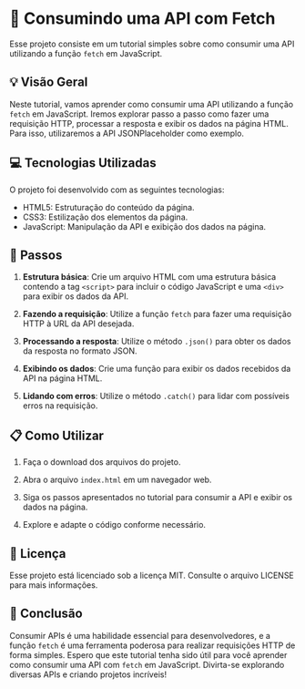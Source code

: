 # :rocket: Consumindo uma API com Fetch

Esse projeto consiste em um tutorial simples sobre como consumir uma API utilizando a função `fetch` em JavaScript.

## :bulb: Visão Geral

Neste tutorial, vamos aprender como consumir uma API utilizando a função `fetch` em JavaScript. Iremos explorar passo a passo como fazer uma requisição HTTP, processar a resposta e exibir os dados na página HTML. Para isso, utilizaremos a API JSONPlaceholder como exemplo.

## :computer: Tecnologias Utilizadas

O projeto foi desenvolvido com as seguintes tecnologias:

- HTML5: Estruturação do conteúdo da página.
- CSS3: Estilização dos elementos da página.
- JavaScript: Manipulação da API e exibição dos dados na página.

## :rocket: Passos

1. **Estrutura básica**: Crie um arquivo HTML com uma estrutura básica contendo a tag `<script>` para incluir o código JavaScript e uma `<div>` para exibir os dados da API.

2. **Fazendo a requisição**: Utilize a função `fetch` para fazer uma requisição HTTP à URL da API desejada.

3. **Processando a resposta**: Utilize o método `.json()` para obter os dados da resposta no formato JSON.

4. **Exibindo os dados**: Crie uma função para exibir os dados recebidos da API na página HTML.

5. **Lidando com erros**: Utilize o método `.catch()` para lidar com possíveis erros na requisição.

## :clipboard: Como Utilizar

1. Faça o download dos arquivos do projeto.

2. Abra o arquivo `index.html` em um navegador web.

3. Siga os passos apresentados no tutorial para consumir a API e exibir os dados na página.

4. Explore e adapte o código conforme necessário.

## :page_facing_up: Licença

Esse projeto está licenciado sob a licença MIT. Consulte o arquivo LICENSE para mais informações.

## :rocket: Conclusão

Consumir APIs é uma habilidade essencial para desenvolvedores, e a função `fetch` é uma ferramenta poderosa para realizar requisições HTTP de forma simples. Espero que este tutorial tenha sido útil para você aprender como consumir uma API com `fetch` em JavaScript. Divirta-se explorando diversas APIs e criando projetos incríveis!
